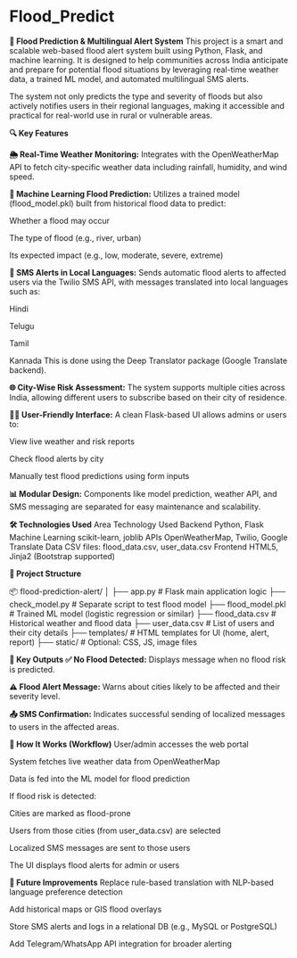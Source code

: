 # Flood_Predict
**🌊 Flood Prediction & Multilingual Alert System**
This project is a smart and scalable web-based flood alert system built using Python, Flask, and machine learning. It is designed to help communities across India anticipate and prepare for potential flood situations by leveraging real-time weather data, a trained ML model, and automated multilingual SMS alerts.

The system not only predicts the type and severity of floods but also actively notifies users in their regional languages, making it accessible and practical for real-world use in rural or vulnerable areas.

**🔍 Key Features**

**🌦️ Real-Time Weather Monitoring:**
Integrates with the OpenWeatherMap API to fetch city-specific weather data including rainfall, humidity, and wind speed.

**🤖 Machine Learning Flood Prediction:**
Utilizes a trained model (flood_model.pkl) built from historical flood data to predict:

Whether a flood may occur

The type of flood (e.g., river, urban)

Its expected impact (e.g., low, moderate, severe, extreme)

**📲 SMS Alerts in Local Languages:**
Sends automatic flood alerts to affected users via the Twilio SMS API, with messages translated into local languages such as:

Hindi

Telugu

Tamil

Kannada
This is done using the Deep Translator package (Google Translate backend).

**🌐 City-Wise Risk Assessment:**
The system supports multiple cities across India, allowing different users to subscribe based on their city of residence.

**🧑‍💻 User-Friendly Interface:**
A clean Flask-based UI allows admins or users to:

View live weather and risk reports

Check flood alerts by city

Manually test flood predictions using form inputs

**📊 Modular Design:**
Components like model prediction, weather API, and SMS messaging are separated for easy maintenance and scalability.

**🛠️ Technologies Used**
Area	Technology Used
Backend	Python, Flask
Machine Learning	scikit-learn, joblib
APIs	OpenWeatherMap, Twilio, Google Translate
Data	CSV files: flood_data.csv, user_data.csv
Frontend	HTML5, Jinja2 (Bootstrap supported)

**📁 Project Structure**

📦 flood-prediction-alert/
│
├── app.py                 # Flask main application logic
├── check_model.py         # Separate script to test flood model
├── flood_model.pkl        # Trained ML model (logistic regression or similar)
├── flood_data.csv         # Historical weather and flood data
├── user_data.csv          # List of users and their city details
├── templates/             # HTML templates for UI (home, alert, report)
├── static/                # Optional: CSS, JS, image files

**📸 Key Outputs
✅ No Flood Detected:**
Displays message when no flood risk is predicted.

**⚠️ Flood Alert Message:**
Warns about cities likely to be affected and their severity level.

**📤 SMS Confirmation:**
Indicates successful sending of localized messages to users in the affected areas.

**🚀 How It Works (Workflow)**
User/admin accesses the web portal

System fetches live weather data from OpenWeatherMap

Data is fed into the ML model for flood prediction

If flood risk is detected:

Cities are marked as flood-prone

Users from those cities (from user_data.csv) are selected

Localized SMS messages are sent to those users

The UI displays flood alerts for admin or users

**🧪 Future Improvements**
Replace rule-based translation with NLP-based language preference detection

Add historical maps or GIS flood overlays

Store SMS alerts and logs in a relational DB (e.g., MySQL or PostgreSQL)

Add Telegram/WhatsApp API integration for broader alerting
